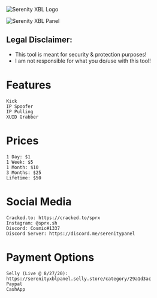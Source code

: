 ![Serenity XBL Logo](https://i.imgur.com/eNESxyf.png)

![Serenity XBL Panel](https://i.imgur.com/Qhp8kt6.png)

## Legal Disclaimer:			
 - This tool is meant for security & protection purposes!
 - I am not responsible for what you do/use with this tool!

# Features
```
Kick
IP Spoofer
IP Pulling
XUID Grabber
```

# Prices
```
1 Day: $1
1 Week: $5
1 Month: $10
3 Months: $25
Lifetime: $50
```

# Social Media
```
Cracked.to: https://cracked.to/sprx
Instagram: @sprx.sh
Discord: Cosmic#1337
Discord Server: https://discord.me/serenitypanel
```

# Payment Options
```
Selly (Live @ 8/27/20): https://serenityxblpanel.selly.store/category/29a1d3ac
Paypal
CashApp
```
